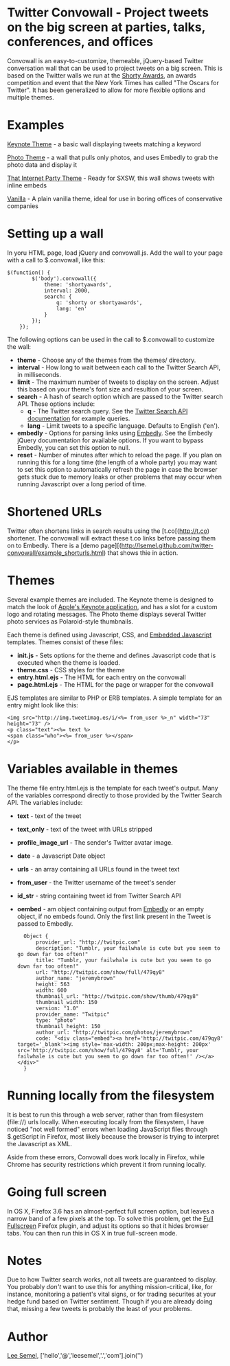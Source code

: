 # Twitter Convowall - Project tweets on the big screen at parties, talks, conferences, and offices

Convowall is an easy-to-customize, themeable, jQuery-based Twitter conversation wall that can be used to project tweets on a big screen.
This is based on the Twitter walls we run at the [Shorty Awards](http://shortyawards.com), an awards competition and event that the New York Times has called "The Oscars for Twitter".
It has been generalized to allow for more flexible options and multiple themes.

# Examples

[Keynote Theme](http://lsemel.github.com/twitter-convowall/example_shortyawards.html) - a basic wall displaying tweets matching a keyword

[Photo Theme](http://lsemel.github.com/twitter-convowall/example_photos.html) - a wall that pulls only photos, and uses Embedly to grab the photo data and display it

[That Internet Party Theme](http://lsemel.github.com/twitter-convowall/example_thatinternetparty.html) - Ready for SXSW, this wall shows tweets with inline embeds

[Vanilla](http://lsemel.github.com/twitter-convowall/example_vanilla.html) - A plain vanilla theme, ideal for use in boring offices of conservative companies

# Setting up a wall

In yoru HTML page, load jQuery and convowall.js.  Add the wall to your page with a call to $.convowall, like this:

    $(function() {
            $('body').convowall({
                theme: 'shortyawards',
                interval: 2000,
                search: {
                    q: 'shorty or shortyawards',
                    lang: 'en'
                }
            });
        });

The following options can be used in the call to $.convowall to customize the wall:

* __theme__ - Choose any of the themes from the themes/ directory.
* __interval__ - How long to wait between each call to the Twitter Search API, in milliseconds.
* __limit__ - The maximum number of tweets to display on the screen.  Adjust this based on your theme's font size and resultion of your screen.
* __search__ - A hash of search option which are passed to the Twitter search API.  These options include:
    * __q__ - The Twitter search query.  See the [Twitter Search API documentation](http://apiwiki.twitter.com/w/page/22554756/Twitter-Search-API-Method:-search_) for example queries.
    * __lang__ - Limit tweets to a specific language.  Defaults to English ('en').
* __embedly__ - Options for parsing links using [Embedly](http://github.com/embedly/embedly-jquery).  See the Embedly jQuery documentation for available options.  If you want to bypass Embedly, you can set this option to null.
* __reset__ - Number of minutes after which to reload the page. If you plan on running this for a long time (the length of a whole party) you may want to set this option to automatically refresh the page in case the browser gets stuck due to memory leaks or other problems that may occur when running Javascript over a long period of time.

# Shortened URLs

Twitter often shortens links in search results using the [t.co[(http://t.co) shortener.  The convowall will extract these t.co links before passing them on to Embedly.
There is a [demo page][(http://lsemel.github.com/twitter-convowall/example_shorturls.html) that shows thie in action.

# Themes

Several example themes are included. The Keynote theme is designed to match the look of [Apple's Keynote application](http://www.apple.com/iwork/keynote/), and has a slot for a custom logo
and rotating messages.  The Photo theme displays several Twitter photo services as Polaroid-style thumbnails.

Each theme is defined using Javascript, CSS, and [Embedded Javascript](http://embeddedjs.com/) templates.  Themes consist of these files:

* __init.js__ - Sets options for the theme and defines Javascript code that is executed when the theme is loaded.
* __theme.css__ - CSS styles for the theme
* __entry.html.ejs__ - The HTML for each entry on the convowall
* __page.html.ejs__ - The HTML for the page or wrapper for the convowall

EJS templates are similar to PHP or ERB templates.  A simple template for an entry might look like this:

    <img src="http://img.tweetimag.es/i/<%= from_user %>_n" width="73" height="73" />
    <p class="text"><%= text %>
    <span class="who"><%= from_user %></span>
    </p>


# Variables available in themes

The theme file entry.html.ejs is the template for each tweet's output.  Many of the variables correspond directly to those provided by the Twitter Search API.  The variables include:

* __text__ - text of the tweet
* __text_only__ - text of the tweet with URLs stripped
* __profile_image_url__ - The sender's Twitter avatar image.
* __date__ - a Javascript Date object
* __urls__ - an array containing all URLs found in the tweet text
* __from_user__ - the Twitter username of the tweet's sender
* __id_str__ - string containing tweet id from Twitter Search API
* __oembed__ - am object containing output from [Embedly](https://github.com/embedly/embedly-jquery) or an empty object, if no embeds found.  Only the first link present in the Tweet is passed to Embedly.

        Object {
            provider_url: "http://twitpic.com"
            description: "Tumblr, your failwhale is cute but you seem to go down far too often!"
            title: "Tumblr, your failwhale is cute but you seem to go down far too often!"
            url: "http://twitpic.com/show/full/479qy8"
            author_name: "jeremybrown"
            height: 563
            width: 600
            thumbnail_url: "http://twitpic.com/show/thumb/479qy8"
            thumbnail_width: 150
            version: "1.0"
            provider_name: "Twitpic"
            type: "photo"
            thumbnail_height: 150
            author_url: "http://twitpic.com/photos/jeremybrown"
            code: "<div class="embed"><a href='http://twitpic.com/479qy8' target='_blank'><img style='max-width: 200px;max-height: 200px' src='http://twitpic.com/show/full/479qy8' alt='Tumblr, your failwhale is cute but you seem to go down far too often!' /></a></div>"
        }


# Running locally from the filesystem

It is best to run this through a web server, rather than from filesystem (file://) urls locally.  When executing locally from the filesystem, I have noticed "not well formed" errors
when loading JavaScript files through $.getScript in Firefox, most likely because the browser is trying to interpret the Javascript as XML.

Aside from these errors, Convowall does work locally in Firefox, while Chrome has security restrictions which prevent it from running locally.

# Going full screen

In OS X, Firefox 3.6 has an almost-perfect full screen option, but leaves a narrow band of a few pixels at the top.  To solve this problem, get the
[Full Fullscreen](http://addons.mozilla.org/en-us/firefox/addon/full-fullscreen/) Firefox plugin, and adjust its options so that it hides
browser tabs.  You can then run this in OS X in true full-screen mode.

# Notes

Due to how Twitter search works, not all tweets are guaranteed to display.
You probably _don't_ want to use this for anything mission-critical, like, for instance,
monitoring a patient's vital signs, or for trading securites at your hedge fund based on Twitter sentiment.
Though if you are already doing that, missing a few tweets is probably the least of your problems.

# Author

[Lee Semel](http://leesemel.com), ['hello','@','leesemel','.','com'].join('')

